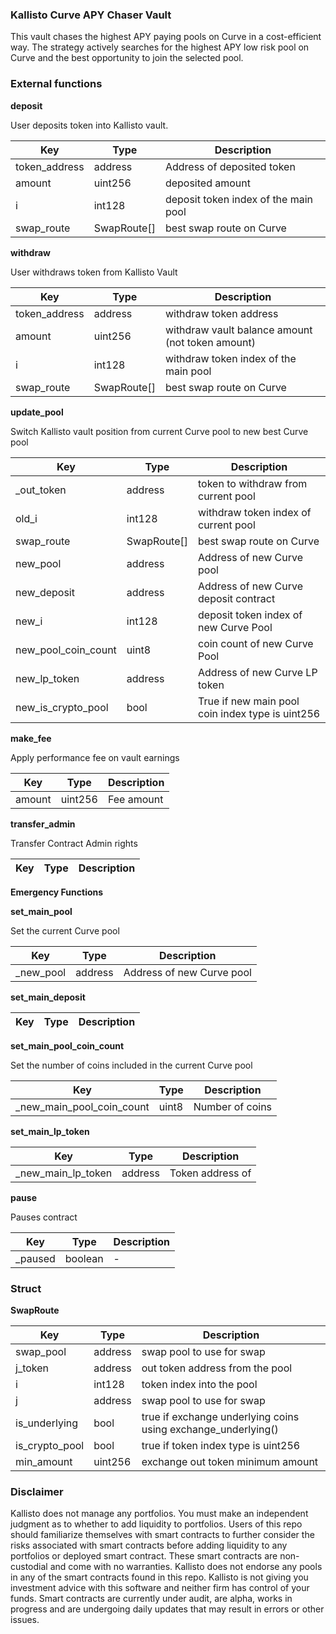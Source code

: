 ### Kallisto Curve APY Chaser Vault

This vault chases the highest APY paying pools on Curve in a cost-efficient way. The strategy actively searches for the highest APY low risk pool on Curve and the best opportunity to join the selected pool. 


### External functions

**deposit**

User deposits token into Kallisto vault.

| Key | Type | Description |
| --- | --- | --- |
| token_address | address | Address of deposited token |
| amount | uint256 | deposited amount |
| i | int128 | deposit token index of the main pool |
| swap_route | SwapRoute[] | best swap route on Curve |

**withdraw**

User withdraws token from Kallisto Vault

| Key | Type | Description |
| --- | --- | --- |
| token_address | address | withdraw token address |
| amount | uint256 | withdraw vault balance amount (not token amount) |
| i | int128 | withdraw token index of the main pool |
| swap_route | SwapRoute[] | best swap route on Curve |


**update_pool**

Switch Kallisto vault position from current Curve pool to new best Curve pool

| Key | Type | Description |
| --- | --- | --- |
| _out_token | address | token to withdraw from current pool |
| old_i | int128 | withdraw token index of current pool |
| swap_route | SwapRoute[] | best swap route on Curve |
| new_pool | address | Address of new Curve pool |
| new_deposit | address | Address of new Curve deposit contract |
| new_i | int128 | deposit token index of new Curve Pool |
| new_pool_coin_count | uint8 | coin count of new Curve Pool |
| new_lp_token | address | Address of new Curve LP token |
| new_is_crypto_pool | bool | True if new main pool coin index type is uint256 |

**make_fee**

Apply performance fee on vault earnings

| Key | Type | Description |
| --- | --- | --- |
| amount | uint256 | Fee amount|

**transfer_admin**

Transfer Contract Admin rights

| Key | Type | Description |
| --- | --- | --- |

**Emergency Functions**

**set_main_pool**

Set the current Curve pool

| Key | Type | Description |
| --- | --- | --- |
| _new_pool | address | Address of new Curve pool |

**set_main_deposit**

| Key | Type | Description |
| --- | --- | --- |


**set_main_pool_coin_count**

Set the number of coins included in the current Curve pool

| Key | Type | Description |
| --- | --- | --- |
| _new_main_pool_coin_count | uint8 | Number of coins |


**set_main_lp_token**

| Key | Type | Description |
| --- | --- | --- |
| _new_main_lp_token | address | Token address of

**pause**

Pauses contract

| Key | Type | Description |
| --- | --- | --- |
| _paused | boolean | -


### Struct

**SwapRoute**

| Key | Type | Description |
| --- | --- | --- |
| swap_pool | address | swap pool to use for swap |
| j_token | address | out token address from the pool |
| i | int128 | token index into the pool |
| j | address | swap pool to use for swap |
| is_underlying | bool | true if exchange underlying coins using exchange_underlying() |
| is_crypto_pool | bool | true if token index type is uint256 |
| min_amount | uint256 | exchange out token minimum amount |


### Disclaimer

Kallisto does not manage any portfolios. You must make an independent judgment as to whether to add liquidity to portfolios. Users of this repo should familiarize themselves with smart contracts to further consider the risks associated with smart contracts before adding liquidity to any portfolios or deployed smart contract. These smart contracts are non-custodial and come with no warranties. Kallisto does not endorse any pools in any of the smart contracts found in this repo. Kallisto is not giving you investment advice with this software and neither firm has control of your funds. Smart contracts are currently under audit, are alpha, works in progress and are undergoing daily updates that may result in errors or other issues.